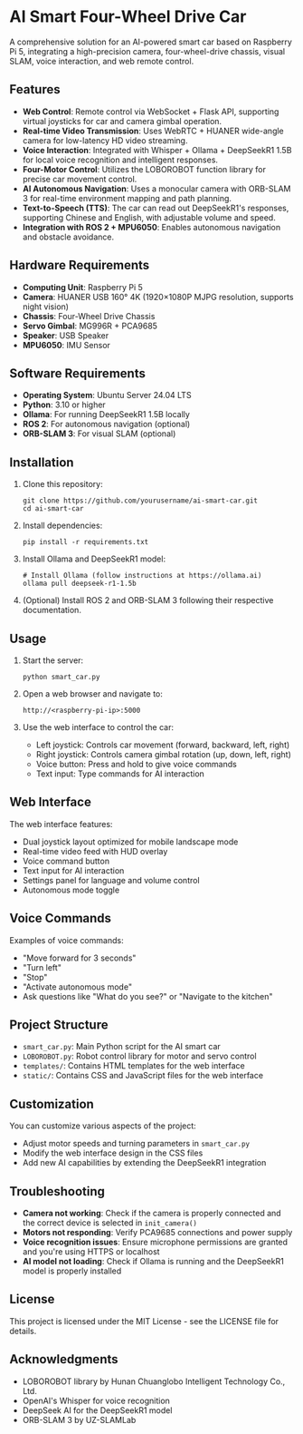 # AI Smart Four-Wheel Drive Car

A comprehensive solution for an AI-powered smart car based on Raspberry Pi 5, integrating a high-precision camera, four-wheel-drive chassis, visual SLAM, voice interaction, and web remote control.

## Features

- **Web Control**: Remote control via WebSocket + Flask API, supporting virtual joysticks for car and camera gimbal operation.
- **Real-time Video Transmission**: Uses WebRTC + HUANER wide-angle camera for low-latency HD video streaming.
- **Voice Interaction**: Integrated with Whisper + Ollama + DeepSeekR1 1.5B for local voice recognition and intelligent responses.
- **Four-Motor Control**: Utilizes the LOBOROBOT function library for precise car movement control.
- **AI Autonomous Navigation**: Uses a monocular camera with ORB-SLAM 3 for real-time environment mapping and path planning.
- **Text-to-Speech (TTS)**: The car can read out DeepSeekR1's responses, supporting Chinese and English, with adjustable volume and speed.
- **Integration with ROS 2 + MPU6050**: Enables autonomous navigation and obstacle avoidance.

## Hardware Requirements

- **Computing Unit**: Raspberry Pi 5
- **Camera**: HUANER USB 160° 4K (1920×1080P MJPG resolution, supports night vision)
- **Chassis**: Four-Wheel Drive Chassis
- **Servo Gimbal**: MG996R + PCA9685
- **Speaker**: USB Speaker
- **MPU6050**: IMU Sensor

## Software Requirements

- **Operating System**: Ubuntu Server 24.04 LTS
- **Python**: 3.10 or higher
- **Ollama**: For running DeepSeekR1 1.5B locally
- **ROS 2**: For autonomous navigation (optional)
- **ORB-SLAM 3**: For visual SLAM (optional)

## Installation

1. Clone this repository:
   ```
   git clone https://github.com/yourusername/ai-smart-car.git
   cd ai-smart-car
   ```

2. Install dependencies:
   ```
   pip install -r requirements.txt
   ```

3. Install Ollama and DeepSeekR1 model:
   ```
   # Install Ollama (follow instructions at https://ollama.ai)
   ollama pull deepseek-r1-1.5b
   ```

4. (Optional) Install ROS 2 and ORB-SLAM 3 following their respective documentation.

## Usage

1. Start the server:
   ```
   python smart_car.py
   ```

2. Open a web browser and navigate to:
   ```
   http://<raspberry-pi-ip>:5000
   ```

3. Use the web interface to control the car:
   - Left joystick: Controls car movement (forward, backward, left, right)
   - Right joystick: Controls camera gimbal rotation (up, down, left, right)
   - Voice button: Press and hold to give voice commands
   - Text input: Type commands for AI interaction

## Web Interface

The web interface features:
- Dual joystick layout optimized for mobile landscape mode
- Real-time video feed with HUD overlay
- Voice command button
- Text input for AI interaction
- Settings panel for language and volume control
- Autonomous mode toggle

## Voice Commands

Examples of voice commands:
- "Move forward for 3 seconds"
- "Turn left"
- "Stop"
- "Activate autonomous mode"
- Ask questions like "What do you see?" or "Navigate to the kitchen"

## Project Structure

- `smart_car.py`: Main Python script for the AI smart car
- `LOBOROBOT.py`: Robot control library for motor and servo control
- `templates/`: Contains HTML templates for the web interface
- `static/`: Contains CSS and JavaScript files for the web interface

## Customization

You can customize various aspects of the project:
- Adjust motor speeds and turning parameters in `smart_car.py`
- Modify the web interface design in the CSS files
- Add new AI capabilities by extending the DeepSeekR1 integration

## Troubleshooting

- **Camera not working**: Check if the camera is properly connected and the correct device is selected in `init_camera()`
- **Motors not responding**: Verify PCA9685 connections and power supply
- **Voice recognition issues**: Ensure microphone permissions are granted and you're using HTTPS or localhost
- **AI model not loading**: Check if Ollama is running and the DeepSeekR1 model is properly installed

## License

This project is licensed under the MIT License - see the LICENSE file for details.

## Acknowledgments

- LOBOROBOT library by Hunan Chuanglobo Intelligent Technology Co., Ltd.
- OpenAI's Whisper for voice recognition
- DeepSeek AI for the DeepSeekR1 model
- ORB-SLAM 3 by UZ-SLAMLab 